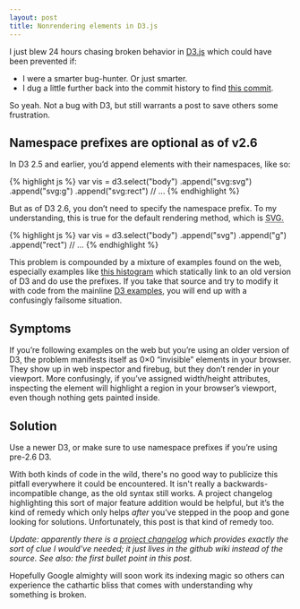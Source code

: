 ```yaml
---
layout: post
title: Nonrendering elements in D3.js
---
```


I just blew 24 hours chasing broken behavior in [D3.js](http://mbostock.github.com/d3/) which could have been prevented if:

* I were a smarter bug-hunter. Or just smarter.
* I dug a little further back into the commit history to find [this commit](https://github.com/mbostock/d3/commit/11c1e7a906409d7748dec3193768c58739b26e45).

So yeah. Not a bug with D3, but still warrants a post to save others some frustration.

## Namespace prefixes are optional as of v2.6

In D3 2.5 and earlier, you’d append elements with their namespaces, like so:

{% highlight js %}
var vis = d3.select("body")
    .append("svg:svg")
    .append("svg:g")
    .append("svg:rect")
    // ...
{% endhighlight %}

But as of D3 2.6, you don’t need to specify the namespace prefix. To my understanding, this is true for the default rendering method, which is <abbr title="Scalable Vector Graphics">SVG</svg>.

{% highlight js %}
var vis = d3.select("body")
    .append("svg")
    .append("g")
    .append("rect")
    // ... 
{% endhighlight %}

This problem is compounded by a mixture of examples found on the web, especially examples like [this histogram](http://bl.ocks.org/993912) which statically link to an old version of D3 and do use the prefixes. If you take that source and try to modify it with code from the mainline [D3 examples](https://github.com/mbostock/d3/tree/master/examples), you will end up with a confusingly failsome situation.

## Symptoms

If you’re following examples on the web but you’re using an older version of D3, the problem manifests itself as 0×0 “invisible” elements in your browser. They show up in web inspector and firebug, but they don’t render in your viewport. More confusingly, if you’ve assigned width/height attributes, inspecting the element will highlight a region in your browser’s viewport, even though nothing gets painted inside.

## Solution

Use a newer D3, or make sure to use namespace prefixes if you’re using pre-2.6 D3.

With both kinds of code in the wild, there's no good way to publicize this pitfall everywhere it could be encountered. It isn't really a backwards-incompatible change, as the old syntax still works. A project changelog highlighting this sort of major feature addition would be helpful, but it’s the kind of remedy which only helps *after* you’ve stepped in the poop and gone looking for solutions. Unfortunately, this post is that kind of remedy too.

*Update: apparently there is a [project changelog](https://github.com/mbostock/d3/wiki/Release-Notes) which provides exactly the sort of clue I would've needed; it just lives in the github wiki instead of the source. See also: the first bullet point in this post.*

Hopefully Google almighty will soon work its indexing magic so others can experience the cathartic bliss that comes with understanding why something is broken.
